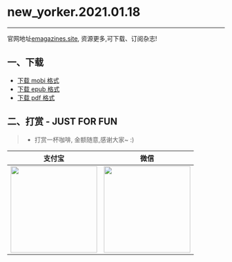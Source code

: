 # new_yorker.2021.01.18
--------------
官网地址[emagazines.site](https://emagazines.site/?utm_source=github&utm_medium=github&utm_campaign=github), 资源更多,可下载、订阅杂志!
## 一、下载
* [下载 mobi 格式](https://raw.githubusercontent.com/hehonghui/the-economist-ebooks/master/02_new_yorker/2021.01.18/new_yorker.2021.01.18.mobi) 
* [下载 epub 格式](https://raw.githubusercontent.com/hehonghui/the-economist-ebooks/master/02_new_yorker/2021.01.18/new_yorker.2021.01.18.epub)
* [下载 pdf 格式](https://raw.githubusercontent.com/hehonghui/the-economist-ebooks/master/02_new_yorker/2021.01.18/new_yorker.2021.01.18.pdf)
    
## 二、打赏 - JUST FOR FUN
> * 打赏一杯咖啡, 金额随意,感谢大家~ :)
    
|   支付宝   |   微信    |
|------------|-----------|
|<img src="https://img-blog.csdnimg.cn/20200412132734488.JPG?x-oss-process=image/watermark,type_ZmFuZ3poZW5naGVpdGk,shadow_10,text_aHR0cHM6Ly9ibG9nLmNzZG4ubmV0L2Jib3lmZWl5dQ==,size_16,color_FFFFFF,t_70" width="200"/>| <img src="https://img-blog.csdnimg.cn/20200911174255577.jpg?x-oss-process=image/watermark,type_ZmFuZ3poZW5naGVpdGk,shadow_10,text_aHR0cHM6Ly9ibG9nLmNzZG4ubmV0L2Jib3lmZWl5dQ==,size_16,color_FFFFFF,t_70" width="200"/>  |
